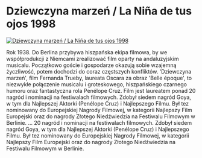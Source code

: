 Dziewczyna marzeń / La Niña de tus ojos 1998 
=============
[![Dziewczyna marzeń / La Niña de tus ojos 1998 ](http://vidos.pl/images/player.gif)](http://vidos.pl/dziewczyna-marzen-la-nia-de-tus-ojos-1998)

 Rok 1938. Do Berlina przybywa hiszpańska ekipa filmowa, by we współprodukcji z Niemcami zrealizować film oparty na andaluzyjskim musicalu. Początkowo goście i gospodarze okazują sobie wzajemną życzliwość, potem dochodzi do coraz częstszych konfliktów. 'Dziewczyna marzeń', film Fernanda Trueby, laureata Oscara za obraz 'Belle époque', to niezwykłe połączenie musicalu i groteskowego, hiszpańskiego czarnego humoru oraz fantastyczna rola Penélope Cruz. Film jest laureatem ponad 20 nagród i nominacji na festiwalach filmowych. Zdobył siedem nagród Goya, w tym dla Najlepszej Aktorki (Penélope Cruz) i Najlepszego Filmu. Był tez nominowany do Europejskiej Nagrody Filmowej, w kategorii Najlepszy Film Europejski oraz do nagrody Złotego Niedźwiedzia na Festiwalu Filmowym w Berlinie.   ... 20 nagród i nominacji na festiwalach filmowych. Zdobył siedem nagród Goya, w tym dla Najlepszej Aktorki (Penélope Cruz) i Najlepszego Filmu. Był tez nominowany do Europejskiej Nagrody Filmowej, w kategorii Najlepszy Film Europejski oraz do nagrody Złotego Niedźwiedzia na Festiwalu Filmowym w Berlinie.
